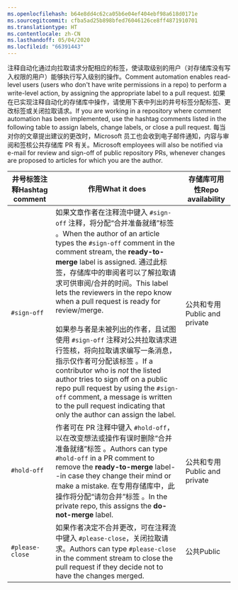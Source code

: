 ```yaml
---
ms.openlocfilehash: b64e8dd4c62ca05b6e04ef404ebf98a618d0171e
ms.sourcegitcommit: cfba5ad25b898bfed76046126ce8ff4871910701
ms.translationtype: HT
ms.contentlocale: zh-CN
ms.lasthandoff: 05/04/2020
ms.locfileid: "66391443"
---
```

<span data-ttu-id="9f862-101">注释自动化通过向拉取请求分配相应的标签，使读取级别的用户（对存储库没有写入权限的用户）能够执行写入级别的操作。</span><span class="sxs-lookup"><span data-stu-id="9f862-101">Comment automation enables read-level users (users who don't have write permissions in a repo) to perform a write-level action, by assigning the appropriate label to a pull request.</span></span> <span data-ttu-id="9f862-102">如果在已实现注释自动化的存储库中操作，请使用下表中列出的井号标签分配标签、更改标签或关闭拉取请求。</span><span class="sxs-lookup"><span data-stu-id="9f862-102">If you are working in a repository where comment automation has been implemented, use the hashtag comments listed in the following table to assign labels, change labels, or close a pull request.</span></span> <span data-ttu-id="9f862-103">每当对你的文章提出建议的更改时，Microsoft 员工也会收到电子邮件通知，内容与审阅和签核公共存储库 PR 有关。</span><span class="sxs-lookup"><span data-stu-id="9f862-103">Microsoft employees will also be notified via e-mail for review and sign-off of public repository PRs, whenever changes are proposed to articles for which you are the author.</span></span>

| <span data-ttu-id="9f862-104">井号标签注释</span><span class="sxs-lookup"><span data-stu-id="9f862-104">Hashtag comment</span></span> | <span data-ttu-id="9f862-105">作用</span><span class="sxs-lookup"><span data-stu-id="9f862-105">What it does</span></span> | <span data-ttu-id="9f862-106">存储库可用性</span><span class="sxs-lookup"><span data-stu-id="9f862-106">Repo availability</span></span> |
| --- | --- | --- |
| `#sign-off` |<span data-ttu-id="9f862-107">如果文章作者在注释流中键入 `#sign-off` 注释，将分配“合并准备就绪”标签  。</span><span class="sxs-lookup"><span data-stu-id="9f862-107">When the author of an article types the `#sign-off` comment in the comment stream, the **ready-to-merge** label is assigned.</span></span> <span data-ttu-id="9f862-108">通过此标签，存储库中的审阅者可以了解拉取请求可供审阅/合并的时间。</span><span class="sxs-lookup"><span data-stu-id="9f862-108">This label lets the reviewers in the repo know when a pull request is ready for review/merge.</span></span> <br/><br/> <span data-ttu-id="9f862-109">如果参与者是未被列出的作者，且试图使用 `#sign-off` 注释对公共拉取请求进行签核，将向拉取请求编写一条消息，指示仅作者可分配该标签  。</span><span class="sxs-lookup"><span data-stu-id="9f862-109">If a contributor who is *not* the listed author tries to sign off on a public repo pull request by using the `#sign-off` comment, a message is written to the pull request indicating that only the author can assign the label.</span></span> |<span data-ttu-id="9f862-110">公共和专用</span><span class="sxs-lookup"><span data-stu-id="9f862-110">Public and private</span></span> |
| `#hold-off` |<span data-ttu-id="9f862-111">作者可在 PR 注释中键入 `#hold-off`，以在改变想法或操作有误时删除“合并准备就绪”标签  。</span><span class="sxs-lookup"><span data-stu-id="9f862-111">Authors can type `#hold-off` in a PR comment to remove the **ready-to-merge** label--in case they change their mind or make a mistake.</span></span> <span data-ttu-id="9f862-112">在专用存储库中，此操作将分配“请勿合并”标签  。</span><span class="sxs-lookup"><span data-stu-id="9f862-112">In the private repo, this assigns the **do-not-merge** label.</span></span> |<span data-ttu-id="9f862-113">公共和专用</span><span class="sxs-lookup"><span data-stu-id="9f862-113">Public and private</span></span> |
| `#please-close` |<span data-ttu-id="9f862-114">如果作者决定不合并更改，可在注释流中键入 `#please-close`，关闭拉取请求。</span><span class="sxs-lookup"><span data-stu-id="9f862-114">Authors can type `#please-close` in the comment stream to close the pull request if they decide not to have the changes merged.</span></span> |<span data-ttu-id="9f862-115">公共</span><span class="sxs-lookup"><span data-stu-id="9f862-115">Public</span></span> |

